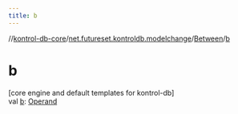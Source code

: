 ```yaml
---
title: b
---
```

//[kontrol-db-core](../../../index.html)/[net.futureset.kontroldb.modelchange](../index.html)/[Between](index.html)/[b](b.html)



# b



[core engine and default templates for kontrol-db]\
val [b](b.html): [Operand](../-operand/index.html)




